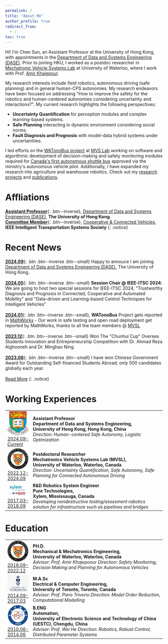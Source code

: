 ```yaml
---
permalink: /
title: "About Me"
author_profile: true
redirect_from: 
  - /
toc: true
---
```

Hi! I'm Chen Sun, an Assistant Professor at the University of Hong Kong, with appointments in the [Department of Data and Systems Engineering (DASE)](https://www.dase.hku.hk/). Prior to joining HKU, I worked as a postdoc researcher in [Mechatronic Vehicle Systems Lab](https://uwaterloo.ca/mechatronic-vehicle-systems-lab/) at University of Waterloo, where I work with Prof. [Amir Khajepour](https://uwaterloo.ca/mechanical-mechatronics-engineering/profile/akhajepo). 

My research interests include field robotics, autonomous driving (safe planning) and in general human-CPS autonomies. My research endeavors have been focused on addressing "How to improve the safety for the robotics and human-centered autonomies considering uncertainty and interactions?". My current research highlights the following perspectives:
- **Uncertainty Quantification** for perception modules and complex learning-based systems.
- **Safe Planning** interacting in dynamic environment considering social norms.
- **Fault Diagnosis and Prognosis** with model-data hybrid systems under uncertaintiies.

I led efforts on the <a href="https://uwaterloo.ca/watonobus/">WATonoBus project</a> at <a href="https://uwaterloo.ca/mechatronic-vehicle-systems-lab/">MVS Lab</a> working on software and algorithmic development of decision-making and safety monitoring modules required for <a href="https://uwaterloo.ca/news/media/university-waterloo-launches-canadas-first-driverless">Canada's first autonomous shuttle bus</a> approved via the ministry's autonomous vehicle pilot. Additionally, I have expanded my research into agriculture and warehouse robotics. Check out my [research projects](/research/) and [publications](/publications/).

# Affliations

[**Assistant Professor**](#link){: .btn--inverse},  [Department of Data and Systems Engineering (DASE)](https://www.dase.hku.hk/), **The University of Hong Kong**. <br>
[**Committee Member**](#link){: .btn--inverse}, [Cooperative & Connected Vehicles](https://ieee-itss.org/chapters-committees/cooperative-connected-vehicles/), **IEEE Intelligent Transportation Systems Society**
{: .notice}

# Recent News


[**2024.09**](#link){: .btn .btn--inverse .btn--small} Happy to annouce I am joining [Department of Data and Systems Engineering (DASE)](https://www.dase.hku.hk/), The University of Hong Kong.
<br> <br> 
[**2024.05**](#link){: .btn .btn--inverse .btn--small} **Session Chair @ IEEE-ITSC 2024**: We are going to host two special sessions for IEEE-ITSC 2024, "Trustworthy Diagnosis and Prognosis in Connected, Cooperative and Automated Mobility" and "Data-driven and Learning-based Control Techniques for Intelligent Vehicles"
<br> <br> 
[**2024.01**](#link){: .btn .btn--inverse .btn--small}, **WATonoBus** Project gets reported in [MathWorks](https://www.mathworks.com/company/mathworks-stories/developing-adas-technology-for-self-driving-campus-shuttle-bus.html) - Our work in safe testing and open road deployment get reported by MathWorks, thanks to all the team members @ [MVSL](https://uwaterloo.ca/mechatronic-vehicle-systems-lab/our-people)
<br> <br> 
[**2023.12**](#link){: .btn .btn--inverse .btn--small} Won The "Chunhui Cup" Oversea Students Innovation and Entrepreneurship Competition with Dr. Ahmad Reza Alghooneh and Dr. Minghao Ning.
<br><br>
[**2023.06**](#link){: .btn .btn--inverse .btn--small} I have won Chinese Government Award for Outstanding Self-financed Students Abroad; only 500 candidates globally each year.
<br><br>
[Read More](/news)
{: .notice}

# Working Experiences
<table class="tg" style="undefined;table-layout: fixed;" >
<colgroup>
<col style="width: 15%">
<col style="width: 85%">
</colgroup>
<tbody>
  <tr>
    <td class="tg-0lax"><img src="/assets/images/HKU.png" alt="test"><br><a href="#link" class="btn btn--inverse">2024.09-Current</a></td>
    <td class="tg-0lax"><span style="font-weight:bold">Assistant Professor<br>Department of Data and Systems Engineering, <br>University of Hong Kong, Hong Kong, China</span> <br>
    <span style="font-style:italic">Direction: Human-centered Safe Autonomy, Logistic Optimization </span>
    </td>
  </tr>
  <tr>
    <td class="tg-0lax"><img src="/assets/images/University_of_Waterloo.png" alt="test"><br><a href="#link" class="btn btn--inverse">2022.12-2024.09</a></td>
    <td class="tg-0lax"><span style="font-weight:bold">Postdoctoral Researcher<br>Mechatronics Vehicle Systems Lab (MVSL), <br>University of Waterloo, Waterloo, Canada</span> <br>
    <span style="font-style:italic">Direction: Uncertainty Quantification, Safe Autonomy, Safe Planning for Connected Autonomous Driving</span>
    </td>
  </tr>
  <tr>
    <td class="tg-0lax"><img src="/assets/images/xylem-pure.png" alt="test"><br><a href="#link" class="btn btn--inverse">2017.03-2018.09</a></td>
    <td class="tg-0lax"><span style="font-weight:bold">R&D Robotics System Engineer<br>Pure Technologies, <br>Xylem, Mississauga, Canada</span> <br>
    <span style="font-style:italic">Developing nondestructive testing/assesment robotics solution for infrastructure such as pipelines and bridges</span>
    </td>
  </tr> 
</tbody>
</table>

# Education
<table class="tg" style="undefined;table-layout: fixed;" >
<colgroup>
<col style="width: 15%">
<col style="width: 85%">
</colgroup>
<tbody>
  <tr>
    <td class="tg-0lax"><img src="/assets/images/University_of_Waterloo.png" alt="test"><br><a href="#link" class="btn btn--inverse">2018.09-2022.12</a></td>
    <td class="tg-0lax"><span style="font-weight:bold">PH.D.<br>Mechanical & Mechatronics Engineering, <br>University of Waterloo, Waterloo, Canada</span> <br>
    <span style="font-style:italic">Advisor: Prof. Amir Khajepoour</span>
    <span style="font-style:italic">Direction: Safety Monitoring, Decision Making and Planning for Autonomous Vehicles</span>
    </td>
  </tr>
  <tr>
    <td class="tg-0lax"><img src="/assets/images/uoft.png" alt="test"><br><a href="#link" class="btn btn--inverse">2014.09-2017.03</a></td>
    <td class="tg-0lax"><span style="font-weight:bold">M.A.Sc<br>Electrical & Computer Engineering, <br>University of Toronto, Toronto, Canada</span> <br>
    <span style="font-style:italic">Advisor: Prof. Piero Triverio</span>
    <span style="font-style:italic">Direction: Model Order Reduction, Computational Modelling</span>
    </td>
  </tr> 
  <tr>
    <td class="tg-0lax"><img src="/assets/images/uestc.png" alt="test"><br><a href="#link" class="btn btn--inverse">2010.06-2014.06</a></td>
    <td class="tg-0lax"><span style="font-weight:bold">B.ENG<br>Automation, <br>University of Electronic Science and Technology of China (UESTC), Chengdu, China</span> <br>
    <span style="font-style:italic">Advisor: Prof. Wei He</span>
    <span style="font-style:italic">Direction: Robotics, Robust Control, Distributed Parameter Systems</span>
    </td>
  </tr> 
</tbody>
</table>


<script type="text/javascript" src="//rf.revolvermaps.com/0/0/6.js?i=5f6wusb9l8h&amp;m=7&amp;c=e63100&amp;cr1=ffffff&amp;f=arial&amp;l=0&amp;bv=90&amp;lx=-420&amp;ly=420&amp;hi=20&amp;he=7&amp;hc=a8ddff&amp;rs=80" async="async"></script>